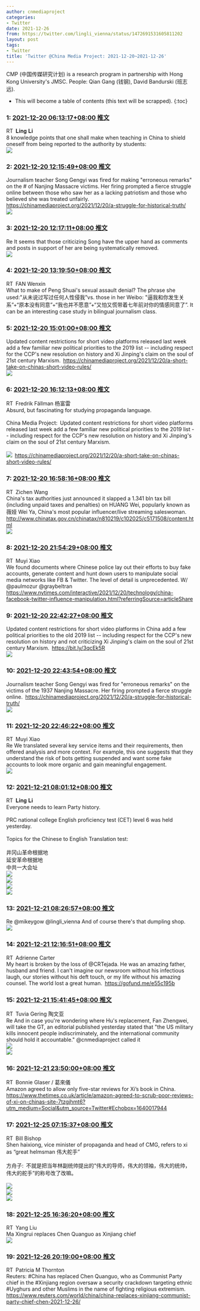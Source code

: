 ```yaml
---
author: cnmediaproject
categories:
- Twitter
date: 2021-12-26
from: https://twitter.com/lingli_vienna/status/1472691531605811202
layout: post
tags:
- Twitter
title: 'Twitter @China Media Project: 2021-12-20~2021-12-26'
---
```


CMP (中国传媒研究计划) is a research program in partnership with Hong Kong University's JMSC. People: Qian Gang (钱钢), David Bandurski (班志远). 

* This will become a table of contents (this text will be scrapped).
{:toc}

### 1: [2021-12-20 06:13:17+08:00 推文](https://twitter.com/lingli_vienna/status/1472691531605811202)

RT 𝐋𝐢𝐧𝐠 𝐋𝐢<br>8 knowledge points that one shall make when teaching in China to shield oneself from being reported to the authority by students:<br><img style="" src="https://pbs.twimg.com/media/FHANIm9XsAkQ8or?format=jpg&name=orig" referrerpolicy="no-referrer">

### 2: [2021-12-20 12:15:49+08:00 推文](https://twitter.com/cnmediaproject/status/1472782768145047556)

Journalism teacher Song Gengyi was fired for making "erroneous remarks" on the # of Nanjing Massacre victims. Her firing prompted a fierce struggle online between those who saw her as a lacking patriotism and those who believed she was treated unfairly. <a href="https://chinamediaproject.org/2021/12/20/a-struggle-for-historical-truth/" target="_blank" rel="noopener noreferrer">https://chinamediaproject.org/2021/12/20/a-struggle-for-historical-truth/</a><br><img style src="https://pbs.twimg.com/media/FHBf76_akAALtQv?format=jpg&name=orig" referrerpolicy="no-referrer">

### 3: [2021-12-20 12:17:11+08:00 推文](https://twitter.com/cnmediaproject/status/1472783109792100352)

Re It seems that those criticizing Song have the upper hand as comments and posts in support of her are being systematically removed.<br><img style="" src="https://pbs.twimg.com/media/FHBgap8aAAI4iLP?format=jpg&name=orig" referrerpolicy="no-referrer">

### 4: [2021-12-20 13:19:50+08:00 推文](https://twitter.com/xinwenfan/status/1472798876956434437)

RT FAN Wenxin<br>What to make of Peng Shuai's sexual assault denial? The phrase she used:"从未说过写过任何人性侵我”vs. those in her Weibo: "逼我和你发生关系”+“原本没有同意”+“我也并不愿意”+“又怕又慌带着七年前对你的情感同意了”. It can be an interesting case study in bilingual journalism class.

### 5: [2021-12-20 15:01:00+08:00 推文](https://twitter.com/cnmediaproject/status/1472824336403021827)

Updated content restrictions for short video platforms released last week add a few familiar new political priorities to the 2019 list -- including respect for the CCP's new resolution on history and Xi Jinping's claim on the soul of 21st century Marxism. <a href="https://chinamediaproject.org/2021/12/20/a-short-take-on-chinas-short-video-rules/" target="_blank" rel="noopener noreferrer">https://chinamediaproject.org/2021/12/20/a-short-take-on-chinas-short-video-rules/</a><br><img style="" src="https://pbs.twimg.com/media/FHCF6rdaAAAVn0q?format=jpg&name=orig" referrerpolicy="no-referrer">

### 6: [2021-12-20 16:12:13+08:00 推文](https://twitter.com/yangfulei/status/1472842260513447938)

RT Fredrik Fällman 杨富雷<br>Absurd, but fascinating for studying propaganda language.<br><br>China Media Project: Updated content restrictions for short video platforms released last week add a few familiar new political priorities to the 2019 list -- including respect for the CCP's new resolution on history and Xi Jinping's claim on the soul of 21st century Marxism.<br><br><img style="" src="https://pbs.twimg.com/media/FHCF6rdaAAAVn0q?format=jpg&name=orig" referrerpolicy="no-referrer"> <a href="https://chinamediaproject.org/2021/12/20/a-short-take-on-chinas-short-video-rules/" target="_blank" rel="noopener noreferrer">https://chinamediaproject.org/2021/12/20/a-short-take-on-chinas-short-video-rules/</a>

### 7: [2021-12-20 16:58:16+08:00 推文](https://twitter.com/ZichenWanghere/status/1472853847999926273)

RT Zichen Wang<br>China's tax authorities just announced it slapped a 1.341 bln tax bill (including unpaid taxes and penalties) on HUANG Wei, popularly known as 薇娅 Wei Ya, China's most popular influencer/live streaming saleswoman. <a href="http://www.chinatax.gov.cn/chinatax/n810219/c102025/c5171508/content.html" target="_blank" rel="noopener noreferrer">http://www.chinatax.gov.cn/chinatax/n810219/c102025/c5171508/content.html</a><br><img style src="https://pbs.twimg.com/media/FHCgwNQaIAIAWcO?format=jpg&name=orig" referrerpolicy="no-referrer">

### 8: [2021-12-20 21:54:29+08:00 推文](https://twitter.com/muyixiao/status/1472928395621187592)

RT Muyi Xiao<br>We found documents where Chinese police lay out their efforts to buy fake accounts, generate content and hunt down users to manipulate social media networks like FB & Twitter. The level of detail is unprecedented. W/ ⁦@paulmozur⁩ ⁦@graybeltran⁩ <a href="https://www.nytimes.com/interactive/2021/12/20/technology/china-facebook-twitter-influence-manipulation.html?referringSource=articleShare" target="_blank" rel="noopener noreferrer">https://www.nytimes.com/interactive/2021/12/20/technology/china-facebook-twitter-influence-manipulation.html?referringSource=articleShare</a>

### 9: [2021-12-20 22:42:27+08:00 推文](https://twitter.com/cnmediaproject/status/1472940467180679169)

Updated content restrictions for short video platforms in China add a few political priorities to the old 2019 list -- including respect for the CCP's new resolution on history and not criticizing Xi Jinping's claim on the soul of 21st century Marxism. <a href="https://bit.ly/3qcEk5R" target="_blank" rel="noopener noreferrer">https://bit.ly/3qcEk5R</a><br><img style="" src="https://pbs.twimg.com/media/FHDvizfaAAMHbys?format=jpg&name=orig" referrerpolicy="no-referrer">

### 10: [2021-12-20 22:43:54+08:00 推文](https://twitter.com/cnmediaproject/status/1472940829346271233)

Journalism teacher Song Gengyi was fired for "erroneous remarks" on the victims of the 1937 Nanjing Massacre. Her firing prompted a fierce struggle online. <a href="https://chinamediaproject.org/2021/12/20/a-struggle-for-historical-truth/" target="_blank" rel="noopener noreferrer">https://chinamediaproject.org/2021/12/20/a-struggle-for-historical-truth/</a><br><img style src="https://pbs.twimg.com/media/FHDv25jaUAEvoUb?format=jpg&name=orig" referrerpolicy="no-referrer">

### 11: [2021-12-20 22:46:22+08:00 推文](https://twitter.com/muyixiao/status/1472941451608797186)

RT Muyi Xiao<br>Re We translated several key service items and their requirements, then offered analysis and more context. For example, this one suggests that they understand the risk of bots getting suspended and want some fake accounts to look more organic and gain meaningful engagement.<br><img style src="https://pbs.twimg.com/media/FHDwcUPXwAMf1o8?format=jpg&name=orig" referrerpolicy="no-referrer">

### 12: [2021-12-21 08:01:12+08:00 推文](https://twitter.com/lingli_vienna/status/1473081080228028417)

RT 𝐋𝐢𝐧𝐠 𝐋𝐢<br>Everyone needs to learn Party history.<br><br>PRC national college English proficiency test (CET) level 6 was held yesterday. <br><br>Topics for the Chinese to English Translation test:<br><br>井冈山革命根据地<br>延安革命根据地<br>中共一大会址<br><img style src="https://pbs.twimg.com/media/FHFvbdaXwAMWosS?format=jpg&name=orig" referrerpolicy="no-referrer"><br><img style src="https://pbs.twimg.com/media/FHFvbdiXsAY7AQb?format=jpg&name=orig" referrerpolicy="no-referrer"><br><img style src="https://pbs.twimg.com/media/FHFvbdjXEAE7Qho?format=jpg&name=orig" referrerpolicy="no-referrer"><br><img style src="https://pbs.twimg.com/media/FHFvbdaXMBAwdGZ?format=jpg&name=orig" referrerpolicy="no-referrer">

### 13: [2021-12-21 08:26:57+08:00 推文](https://twitter.com/cnmediaproject/status/1473087558108463106)

Re @mikeygow @lingli_vienna And of course there's that dumpling shop.<br><img style src="https://pbs.twimg.com/media/FHF1TSqaAAEi6ES?format=jpg&name=orig" referrerpolicy="no-referrer">

### 14: [2021-12-21 12:16:51+08:00 推文](https://twitter.com/adriennecarter/status/1473145414308483074)

RT Adrienne Carter<br>My heart is broken by the loss of @CRTejada. He was an amazing father, husband and friend. I can't imagine our newsroom without his infectious laugh, our stories without his deft touch, or my life without his amazing counsel. The world lost a great human. <a href="https://gofund.me/e55c195b" target="_blank" rel="noopener noreferrer">https://gofund.me/e55c195b</a>

### 15: [2021-12-21 15:41:45+08:00 推文](https://twitter.com/GeringTuvia/status/1473196979463229441)

RT Tuvia Gering 陶文亚<br>Re And in case you're wondering where Hu's replacement, Fan Zhengwei, will take the GT, an editorial published yesterday stated that "the US military kills innocent people indiscriminately, and the international community should hold it accountable." @cnmediaproject called it<br><img style="" src="https://pbs.twimg.com/media/FHHX1U7VUAAw_gS?format=png&name=orig" referrerpolicy="no-referrer"><br><img style="" src="https://pbs.twimg.com/media/FHHYqfQVQAEfebz?format=png&name=orig" referrerpolicy="no-referrer">

### 16: [2021-12-21 23:50:00+08:00 推文](https://twitter.com/BonnieGlaser/status/1473319853687779331)

RT Bonnie Glaser / 葛來儀<br>Amazon agreed to allow only five-star reviews for Xi’s book in China. <a href="https://www.thetimes.co.uk/article/amazon-agreed-to-scrub-poor-reviews-of-xi-on-chinas-site-7tzgjhmt6?utm_medium=Social&utm_source=Twitter#Echobox=1640017944" target="_blank" rel="noopener noreferrer">https://www.thetimes.co.uk/article/amazon-agreed-to-scrub-poor-reviews-of-xi-on-chinas-site-7tzgjhmt6?utm_medium=Social&utm_source=Twitter#Echobox=1640017944</a>

### 17: [2021-12-25 07:15:37+08:00 推文](https://twitter.com/niubi/status/1474519159983812611)

RT Bill Bishop<br>Shen haixiong, vice minister of propaganda and head of CMG, refers to xi as “great helmsman 伟大舵手”<br><br>方舟子: 不就是把当年林副统帅提出的“伟大的导师，伟大的领袖，伟大的统帅，伟大的舵手”的称号改了改嘛。<br><br><img style src="https://pbs.twimg.com/media/FHaDNV7VQAAM6mL?format=jpg&name=orig" referrerpolicy="no-referrer"><br><img style src="https://pbs.twimg.com/media/FHaDNV8UUAISoYi?format=jpg&name=orig" referrerpolicy="no-referrer"><br><img style src="https://pbs.twimg.com/media/FHaDNV-VUAM53LV?format=jpg&name=orig" referrerpolicy="no-referrer">

### 18: [2021-12-25 16:36:20+08:00 推文](https://twitter.com/yangliuxh/status/1474660269221502982)

RT Yang Liu<br>Ma Xingrui replaces Chen Quanguo as Xinjiang chief<br><img style src="https://pbs.twimg.com/media/FHcLsdeVIAYQZpT?format=jpg&name=orig" referrerpolicy="no-referrer">

### 19: [2021-12-26 20:19:00+08:00 推文](https://twitter.com/PM_Thornton/status/1475078690933460994)

RT Patricia M Thornton<br>Reuters: #China has replaced Chen Quanguo, who as Communist Party chief in the #Xinjiang region oversaw a security crackdown targeting ethnic #Uyghurs and other Muslims in the name of fighting religious extremism. <a href="https://www.reuters.com/world/china/china-replaces-xinjiang-communist-party-chief-chen-2021-12-26/" target="_blank" rel="noopener noreferrer">https://www.reuters.com/world/china/china-replaces-xinjiang-communist-party-chief-chen-2021-12-26/</a>

